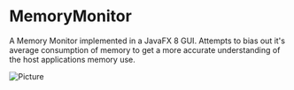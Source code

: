# MemoryMonitor

A Memory Monitor implemented in a JavaFX 8 GUI. Attempts to bias out it's average consumption of memory to get a more accurate understanding of the host applications memory use. 

![Picture](./calculator_solved.png)

